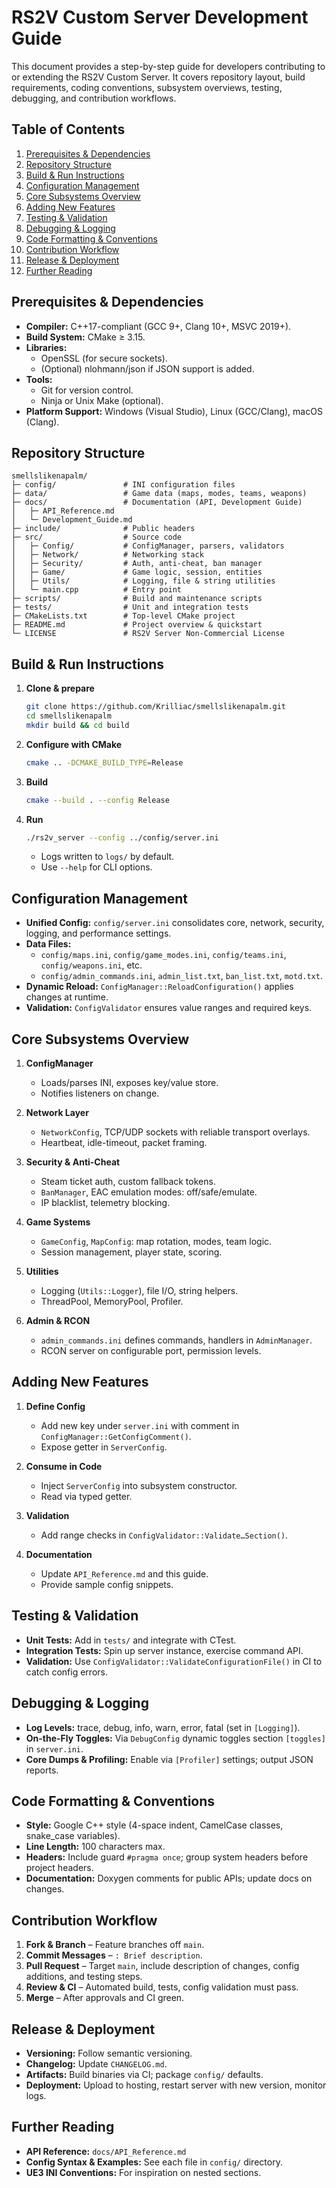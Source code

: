 # RS2V Custom Server Development Guide

This document provides a step-by-step guide for developers contributing to or extending the RS2V Custom Server. It covers repository layout, build requirements, coding conventions, subsystem overviews, testing, debugging, and contribution workflows.

## Table of Contents

1. [Prerequisites & Dependencies](#prerequisites--dependencies)  
2. [Repository Structure](#repository-structure)  
3. [Build & Run Instructions](#build--run-instructions)  
4. [Configuration Management](#configuration-management)  
5. [Core Subsystems Overview](#core-subsystems-overview)  
6. [Adding New Features](#adding-new-features)  
7. [Testing & Validation](#testing--validation)  
8. [Debugging & Logging](#debugging--logging)  
9. [Code Formatting & Conventions](#code-formatting--conventions)  
10. [Contribution Workflow](#contribution-workflow)  
11. [Release & Deployment](#release--deployment)  
12. [Further Reading](#further-reading)  

## Prerequisites & Dependencies

- **Compiler:** C++17-compliant (GCC 9+, Clang 10+, MSVC 2019+).  
- **Build System:** CMake ≥ 3.15.  
- **Libraries:**  
  - OpenSSL (for secure sockets).  
  - (Optional) nlohmann/json if JSON support is added.  
- **Tools:**  
  - Git for version control.  
  - Ninja or Unix Make (optional).  
- **Platform Support:** Windows (Visual Studio), Linux (GCC/Clang), macOS (Clang).  

## Repository Structure

```
smellslikenapalm/
├─ config/               # INI configuration files
├─ data/                 # Game data (maps, modes, teams, weapons)
├─ docs/                 # Documentation (API, Development Guide)
│   ├─ API_Reference.md
│   └─ Development_Guide.md
├─ include/              # Public headers
├─ src/                  # Source code
│   ├─ Config/           # ConfigManager, parsers, validators
│   ├─ Network/          # Networking stack
│   ├─ Security/         # Auth, anti-cheat, ban manager
│   ├─ Game/             # Game logic, session, entities
│   ├─ Utils/            # Logging, file & string utilities
│   └─ main.cpp          # Entry point
├─ scripts/              # Build and maintenance scripts
├─ tests/                # Unit and integration tests
├─ CMakeLists.txt        # Top-level CMake project
├─ README.md             # Project overview & quickstart
└─ LICENSE               # RS2V Server Non-Commercial License
```

## Build & Run Instructions

1. **Clone & prepare**  
   ```bash
   git clone https://github.com/Krilliac/smellslikenapalm.git
   cd smellslikenapalm
   mkdir build && cd build
   ```

2. **Configure with CMake**  
   ```bash
   cmake .. -DCMAKE_BUILD_TYPE=Release
   ```

3. **Build**  
   ```bash
   cmake --build . --config Release
   ```

4. **Run**  
   ```bash
   ./rs2v_server --config ../config/server.ini
   ```
   - Logs written to `logs/` by default.  
   - Use `--help` for CLI options.

## Configuration Management

- **Unified Config:** `config/server.ini` consolidates core, network, security, logging, and performance settings.  
- **Data Files:**  
  - `config/maps.ini`, `config/game_modes.ini`, `config/teams.ini`, `config/weapons.ini`, etc.  
  - `config/admin_commands.ini`, `admin_list.txt`, `ban_list.txt`, `motd.txt`.  
- **Dynamic Reload:** `ConfigManager::ReloadConfiguration()` applies changes at runtime.  
- **Validation:** `ConfigValidator` ensures value ranges and required keys.

## Core Subsystems Overview

1. **ConfigManager**  
   - Loads/parses INI, exposes key/value store.  
   - Notifies listeners on change.

2. **Network Layer**  
   - `NetworkConfig`, TCP/UDP sockets with reliable transport overlays.  
   - Heartbeat, idle-timeout, packet framing.

3. **Security & Anti-Cheat**  
   - Steam ticket auth, custom fallback tokens.  
   - `BanManager`, EAC emulation modes: off/safe/emulate.  
   - IP blacklist, telemetry blocking.

4. **Game Systems**  
   - `GameConfig`, `MapConfig`: map rotation, modes, team logic.  
   - Session management, player state, scoring.

5. **Utilities**  
   - Logging (`Utils::Logger`), file I/O, string helpers.  
   - ThreadPool, MemoryPool, Profiler.

6. **Admin & RCON**  
   - `admin_commands.ini` defines commands, handlers in `AdminManager`.  
   - RCON server on configurable port, permission levels.

## Adding New Features

1. **Define Config**  
   - Add new key under `server.ini` with comment in `ConfigManager::GetConfigComment()`.  
   - Expose getter in `ServerConfig`.

2. **Consume in Code**  
   - Inject `ServerConfig` into subsystem constructor.  
   - Read via typed getter.

3. **Validation**  
   - Add range checks in `ConfigValidator::Validate…Section()`.

4. **Documentation**  
   - Update `API_Reference.md` and this guide.  
   - Provide sample config snippets.

## Testing & Validation

- **Unit Tests:** Add in `tests/` and integrate with CTest.  
- **Integration Tests:** Spin up server instance, exercise command API.  
- **Validation:** Use `ConfigValidator::ValidateConfigurationFile()` in CI to catch config errors.

## Debugging & Logging

- **Log Levels:** trace, debug, info, warn, error, fatal (set in `[Logging]`).  
- **On-the-Fly Toggles:** Via `DebugConfig` dynamic toggles section `[toggles]` in `server.ini`.  
- **Core Dumps & Profiling:** Enable via `[Profiler]` settings; output JSON reports.

## Code Formatting & Conventions

- **Style:** Google C++ style (4-space indent, CamelCase classes, snake_case variables).  
- **Line Length:** 100 characters max.  
- **Headers:** Include guard `#pragma once`; group system headers before project headers.  
- **Documentation:** Doxygen comments for public APIs; update docs on changes.

## Contribution Workflow

1. **Fork & Branch** – Feature branches off `main`.  
2. **Commit Messages** – `: Brief description`.  
3. **Pull Request** – Target `main`, include description of changes, config additions, and testing steps.  
4. **Review & CI** – Automated build, tests, config validation must pass.  
5. **Merge** – After approvals and CI green.

## Release & Deployment

- **Versioning:** Follow semantic versioning.  
- **Changelog:** Update `CHANGELOG.md`.  
- **Artifacts:** Build binaries via CI; package `config/` defaults.  
- **Deployment:** Upload to hosting, restart server with new version, monitor logs.

## Further Reading

- **API Reference:** `docs/API_Reference.md`  
- **Config Syntax & Examples:** See each file in `config/` directory.  
- **UE3 INI Conventions:** For inspiration on nested sections.